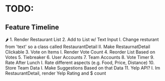 # TODO:

## Feature Timeline 
🌶  1. Render Restaurant List
    2. Add to List w/ Text Input
      I. Change resturant from 'text' so a class called RestaurantDetail
      II. Make RestaurnatDetail Clickable 
    3. Vote on Items
      I. Render Vote Count
    4. Reorder List Based on Votes
    5. Tiebreaker
    6. User Accounts
    7. Team Accounts
    8. Vote Timer
    9. Rate After Lunch
      I. Rate different aspects (e.g. Food, Price, Distance)
    10. Store Team Data
      I. Make Suggestions Based on that Data
    11. Yelp API? 
      I. Im RestaurantDetail, render Yelp Rating and $ count